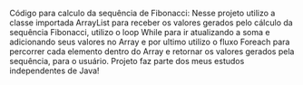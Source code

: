 Código para calculo da sequência de Fibonacci:
Nesse projeto utilizo a classe importada ArrayList para receber os valores gerados pelo cálculo da sequência Fibonacci,
utilizo o loop While para ir atualizando a soma e adicionando seus valores no Array e por ultimo utilizo o fluxo 
Foreach para percorrer cada elemento dentro do Array e retornar os valores gerados pela sequência, para o usuário.
Projeto faz parte dos meus estudos independentes de Java!
